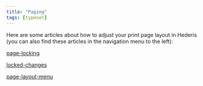 ```yaml
---
title: "Paging"
tags: [typeset]
---
```

 
<html><body><section data-type="chapter" class="hsecchapter" data-hederis-type="hsecchapter" id="intro-paging" data-pi-attrs="id: intro-paging; data-tags: typeset;" role="doc-chapter" data-tags="typeset" data-author-name=" " data-book-title=" " title="Paging"><p class="hblkp" data-hederis-type="hblkp" id="pJyK2fzso">Here are some articles about how to adjust your print page layout in Hederis (you can also find these articles in the navigation menu to the left): </p><p class="hblkp" data-hederis-type="hblkp" id="p5yWQCTwt"><a href="{% link _docs/page-locking.md %}" class="hspana" data-hederis-type="hspana" id="pAsEy2uWl">page-locking</a></p><p class="hblkp" data-hederis-type="hblkp" id="pQsDeNzZJ"><a href="{% link _docs/locked-changes.md %}" class="hspana" data-hederis-type="hspana" id="pF82fxnH7">locked-changes</a></p><p class="hblkp" data-hederis-type="hblkp" id="plLS4jQZM"><a href="{% link _docs/page-layout-menu.md %}" class="hspana" data-hederis-type="hspana" id="p3ItbAneW">page-layout-menu</a></p></section></body></html>
